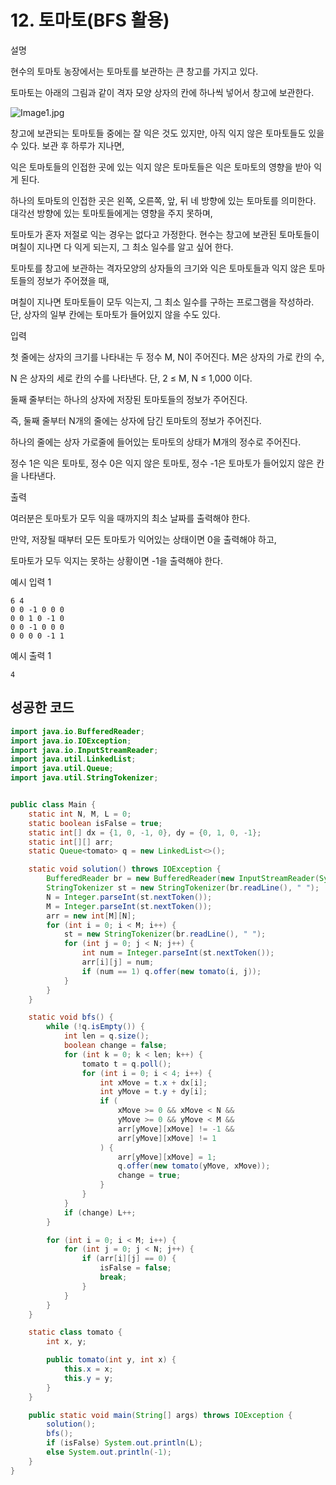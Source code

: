 # 12. 토마토(BFS 활용)

설명

현수의 토마토 농장에서는 토마토를 보관하는 큰 창고를 가지고 있다.

토마토는 아래의 그림과 같이 격자 모양 상자의 칸에 하나씩 넣어서 창고에 보관한다.

![Image1.jpg](https://cote.inflearn.com/public/upload/a9d513f5a5.jpg)

창고에 보관되는 토마토들 중에는 잘 익은 것도 있지만, 아직 익지 않은 토마토들도 있을 수 있다. 보관 후 하루가 지나면,

익은 토마토들의 인접한 곳에 있는 익지 않은 토마토들은 익은 토마토의 영향을 받아 익게 된다.

하나의 토마토의 인접한 곳은 왼쪽, 오른쪽, 앞, 뒤 네 방향에 있는 토마토를 의미한다. 대각선 방향에 있는 토마토들에게는 영향을 주지 못하며,

토마토가 혼자 저절로 익는 경우는 없다고 가정한다. 현수는 창고에 보관된 토마토들이 며칠이 지나면 다 익게 되는지, 그 최소 일수를 알고 싶어 한다.

토마토를 창고에 보관하는 격자모양의 상자들의 크기와 익은 토마토들과 익지 않은 토마토들의 정보가 주어졌을 때,

며칠이 지나면 토마토들이 모두 익는지, 그 최소 일수를 구하는 프로그램을 작성하라. 단, 상자의 일부 칸에는 토마토가 들어있지 않을 수도 있다.



입력

첫 줄에는 상자의 크기를 나타내는 두 정수 M, N이 주어진다. M은 상자의 가로 칸의 수,

N 은 상자의 세로 칸의 수를 나타낸다. 단, 2 ≤ M, N ≤ 1,000 이다.

둘째 줄부터는 하나의 상자에 저장된 토마토들의 정보가 주어진다.

즉, 둘째 줄부터 N개의 줄에는 상자에 담긴 토마토의 정보가 주어진다.

하나의 줄에는 상자 가로줄에 들어있는 토마토의 상태가 M개의 정수로 주어진다.

정수 1은 익은 토마토, 정수 0은 익지 않은 토마토, 정수 -1은 토마토가 들어있지 않은 칸을 나타낸다.



출력

여러분은 토마토가 모두 익을 때까지의 최소 날짜를 출력해야 한다.

만약, 저장될 때부터 모든 토마토가 익어있는 상태이면 0을 출력해야 하고,

토마토가 모두 익지는 못하는 상황이면 -1을 출력해야 한다.



예시 입력 1 

```
6 4
0 0 -1 0 0 0
0 0 1 0 -1 0
0 0 -1 0 0 0
0 0 0 0 -1 1
```

예시 출력 1

```
4
```



## 성공한 코드

~~~java
import java.io.BufferedReader;
import java.io.IOException;
import java.io.InputStreamReader;
import java.util.LinkedList;
import java.util.Queue;
import java.util.StringTokenizer;


public class Main {
    static int N, M, L = 0;
    static boolean isFalse = true;
    static int[] dx = {1, 0, -1, 0}, dy = {0, 1, 0, -1};
    static int[][] arr;
    static Queue<tomato> q = new LinkedList<>();

    static void solution() throws IOException {
        BufferedReader br = new BufferedReader(new InputStreamReader(System.in));
        StringTokenizer st = new StringTokenizer(br.readLine(), " ");
        N = Integer.parseInt(st.nextToken());
        M = Integer.parseInt(st.nextToken());
        arr = new int[M][N];
        for (int i = 0; i < M; i++) {
            st = new StringTokenizer(br.readLine(), " ");
            for (int j = 0; j < N; j++) {
                int num = Integer.parseInt(st.nextToken());
                arr[i][j] = num;
                if (num == 1) q.offer(new tomato(i, j));
            }
        }
    }

    static void bfs() {
        while (!q.isEmpty()) {
            int len = q.size();
            boolean change = false;
            for (int k = 0; k < len; k++) {
                tomato t = q.poll();
                for (int i = 0; i < 4; i++) {
                    int xMove = t.x + dx[i];
                    int yMove = t.y + dy[i];
                    if (
                        xMove >= 0 && xMove < N &&
                        yMove >= 0 && yMove < M &&
                        arr[yMove][xMove] != -1 &&
                        arr[yMove][xMove] != 1
                    ) {
                        arr[yMove][xMove] = 1;
                        q.offer(new tomato(yMove, xMove));
                        change = true;
                    }
                }
            }
            if (change) L++;
        }

        for (int i = 0; i < M; i++) {
            for (int j = 0; j < N; j++) {
                if (arr[i][j] == 0) {
                    isFalse = false;
                    break;
                }
            }
        }
    }

    static class tomato {
        int x, y;

        public tomato(int y, int x) {
            this.x = x;
            this.y = y;
        }
    }

    public static void main(String[] args) throws IOException {
        solution();
        bfs();
        if (isFalse) System.out.println(L);
        else System.out.println(-1);
    }
}
~~~

